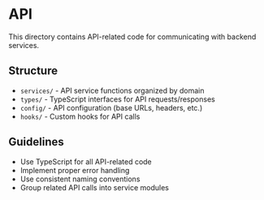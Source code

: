 # API

This directory contains API-related code for communicating with backend services.

## Structure

- `services/` - API service functions organized by domain
- `types/` - TypeScript interfaces for API requests/responses
- `config/` - API configuration (base URLs, headers, etc.)
- `hooks/` - Custom hooks for API calls

## Guidelines

- Use TypeScript for all API-related code
- Implement proper error handling
- Use consistent naming conventions
- Group related API calls into service modules 